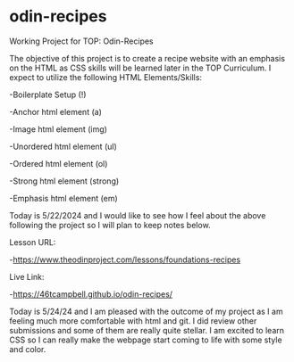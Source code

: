 # odin-recipes
Working Project for TOP: Odin-Recipes

The objective of this project is to create a recipe website with an emphasis on the HTML as CSS skills will be learned later in the TOP Curriculum. I expect to utilize the following HTML Elements/Skills:

  -Boilerplate Setup (!)

  -Anchor html element (a)

  -Image html element (img)

  -Unordered html element (ul)

  -Ordered html element (ol)

  -Strong html element (strong)

  -Emphasis html element (em)

Today is 5/22/2024 and I would like to see how I feel about the above following the project so I will plan to keep notes below.

Lesson URL:

  -https://www.theodinproject.com/lessons/foundations-recipes

Live Link: 

  -https://46tcampbell.github.io/odin-recipes/

Today is 5/24/24 and I am pleased with the outcome of my project as I am feeling much more comfortable with html and git. I did review other submissions and some of them are really quite stellar. I am excited to learn CSS so I can really make the webpage start coming to life with some style and color.

